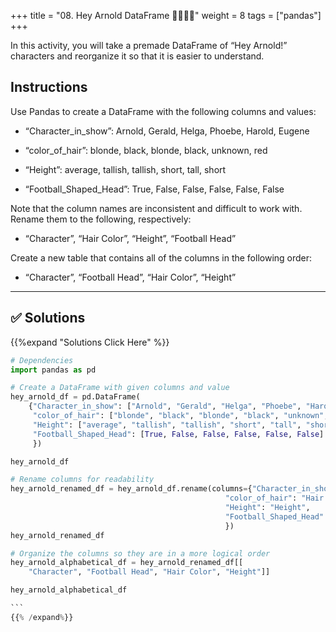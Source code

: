 +++
title = "08.  Hey Arnold DataFrame 👩‍🎓👨‍🎓" 
weight = 8
tags = ["pandas"] 
+++


In this activity, you will take a premade DataFrame of “Hey Arnold!” characters and reorganize it so that it is easier to understand.

## Instructions

Use Pandas to create a DataFrame with the following columns and values:

* “Character_in_show”: Arnold, Gerald, Helga, Phoebe, Harold, Eugene

* “color_of_hair”: blonde, black, blonde, black, unknown, red

* “Height”: average, tallish, tallish, short, tall, short

* “Football_Shaped_Head”: True, False, False, False, False, False

Note that the column names are inconsistent and difficult to work with. Rename them to the following, respectively:

* “Character”, “Hair Color”, “Height”, “Football Head”

Create a new table that contains all of the columns in the following order:

* “Character”, “Football Head”, “Hair Color”, “Height”

---
## ✅ Solutions
{{%expand "Solutions Click Here" %}}
````python
# Dependencies
import pandas as pd

# Create a DataFrame with given columns and value
hey_arnold_df = pd.DataFrame(
    {"Character_in_show": ["Arnold", "Gerald", "Helga", "Phoebe", "Harold", "Eugene"],
     "color_of_hair": ["blonde", "black", "blonde", "black", "unknown", "red"],
     "Height": ["average", "tallish", "tallish", "short", "tall", "short"],
     "Football_Shaped_Head": [True, False, False, False, False, False]
     })

hey_arnold_df

# Rename columns for readability
hey_arnold_renamed_df = hey_arnold_df.rename(columns={"Character_in_show": "Character",
                                                "color_of_hair": "Hair Color",
                                                "Height": "Height",
                                                "Football_Shaped_Head": "Football Head"
                                                })
hey_arnold_renamed_df

# Organize the columns so they are in a more logical order
hey_arnold_alphabetical_df = hey_arnold_renamed_df[[
    "Character", "Football Head", "Hair Color", "Height"]]

hey_arnold_alphabetical_df

```
{{% /expand%}}